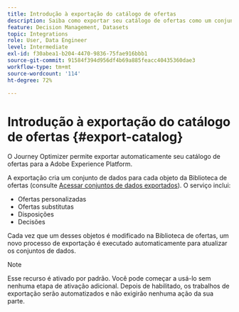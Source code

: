 ```yaml
---
title: Introdução à exportação do catálogo de ofertas
description: Saiba como exportar seu catálogo de ofertas como um conjunto de dados
feature: Decision Management, Datasets
topic: Integrations
role: User, Data Engineer
level: Intermediate
exl-id: f30abea1-b204-4470-9836-75fae916bbb1
source-git-commit: 91584f394d956df4b69a885feacc40435360dae3
workflow-type: tm+mt
source-wordcount: '114'
ht-degree: 72%

---
```


# Introdução à exportação do catálogo de ofertas {#export-catalog}

O Journey Optimizer permite exportar automaticamente seu catálogo de ofertas para a Adobe Experience Platform.

A exportação cria um conjunto de dados para cada objeto da Biblioteca de ofertas (consulte [Acessar conjuntos de dados exportados](../export-catalog/access-dataset.md)). O serviço inclui:

* Ofertas personalizadas
* Ofertas substitutas
* Disposições
* Decisões

Cada vez que um desses objetos é modificado na Biblioteca de ofertas, um novo processo de exportação é executado automaticamente para atualizar os conjuntos de dados.

>[!NOTE]
>
>Esse recurso é ativado por padrão. Você pode começar a usá-lo sem nenhuma etapa de ativação adicional. Depois de habilitado, os trabalhos de exportação serão automatizados e não exigirão nenhuma ação da sua parte.

<!--
>[!NOTE]
>
>This feature is not enabled by default. If you want to use it, reach out to your Adobe contact to have it activated for your catalog. Once it is enabled, export jobs will be automated and will require no action from your side.
-->
